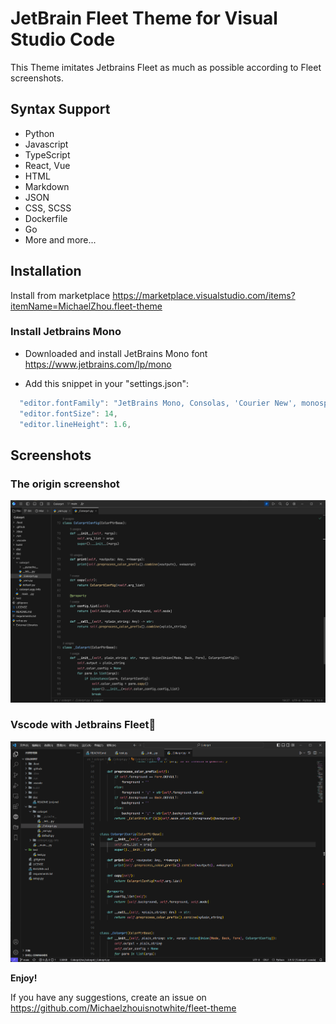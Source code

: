 # JetBrain Fleet Theme for Visual Studio Code

<!-- ![Visual Studio Marketplace Installs](https://img.shields.io/visual-studio-marketplace/i/MichaelZhou.fleet-theme) -->


This Theme imitates Jetbrains Fleet as much as possible according to Fleet screenshots.

## Syntax Support

- Python
- Javascript
- TypeScript
- React, Vue
- HTML
- Markdown
- JSON
- CSS, SCSS
- Dockerfile
- Go
- More and more...

## Installation

Install from marketplace <https://marketplace.visualstudio.com/items?itemName=MichaelZhou.fleet-theme>

### Install Jetbrains Mono

- Downloaded and install JetBrains Mono font <https://www.jetbrains.com/lp/mono>

- Add this snippet in your "settings.json":

```js
  "editor.fontFamily": "JetBrains Mono, Consolas, 'Courier New', monospace",
  "editor.fontSize": 14,
  "editor.lineHeight": 1.6,
```

## Screenshots

### The origin screenshot

![origin](.github/screenshots_new1.png)

### Vscode with Jetbrains Fleet🚀

![fleet](.github/screenshots_new2.png)

<!-- Screenshot of vue.js

![gif1](.github/workspace-gif.gif)

Screenshot of python

![gif2](.github/workspace-gif2.gif) -->

**Enjoy!**

If you have any suggestions, create an issue on <https://github.com/Michaelzhouisnotwhite/fleet-theme>
